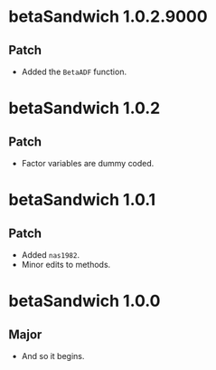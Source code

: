 # betaSandwich 1.0.2.9000

## Patch

* Added the `BetaADF` function.

# betaSandwich 1.0.2

## Patch

* Factor variables are dummy coded.

# betaSandwich 1.0.1

## Patch

* Added `nas1982`.
* Minor edits to methods.

# betaSandwich 1.0.0

## Major

* And so it begins.
